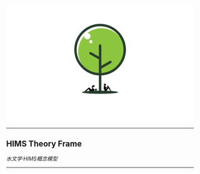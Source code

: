 <p align="center">
  <a href="https://github.com/OurForce2020/OpenOasis"><img src="../Resources/Logo/logo.png" alt=""></a>
</p>

---------------------------------------------------------------------------

## HIMS Theory Frame
*水文学·HIMS概念模型*  



---------------------------------------------------------------------------